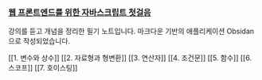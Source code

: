 ### [웹 프론트엔드를 위한 자바스크립트 첫걸음](https://www.inflearn.com/course/%ED%94%84%EB%A1%A0%ED%8A%B8%EC%97%94%EB%93%9C-%EC%9E%90%EB%B0%94%EC%8A%A4%ED%81%AC%EB%A6%BD%ED%8A%B8-%EC%B2%AB%EA%B1%B8%EC%9D%8C/dashboard)
강의를 듣고 개념을 정리한 필기 노트입니다.
마크다운 기반의 애플리케이션 Obsidan으로 작성되었습니다.

[[1. 변수와 상수]]
[[2. 자료형과 형변환]]
[[3. 연산자]]
[[4. 조건문]]
[[5. 함수]]
[[6. 스코프]]
[[7. 호이스팅]]
